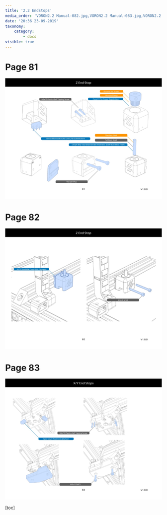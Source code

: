 ```yaml
---
title: '2.2 Endstops'
media_order: 'VORON2.2 Manual-082.jpg,VORON2.2 Manual-083.jpg,VORON2.2 Manual-084.jpg'
date: '20:36 23-09-2019'
taxonomy:
    category:
        - docs
visible: true
---
```


# Page 81
![](VORON2.2%20Manual-082.jpg)

# Page 82
![](VORON2.2%20Manual-083.jpg)

# Page 83
![](VORON2.2%20Manual-084.jpg)

[toc]
